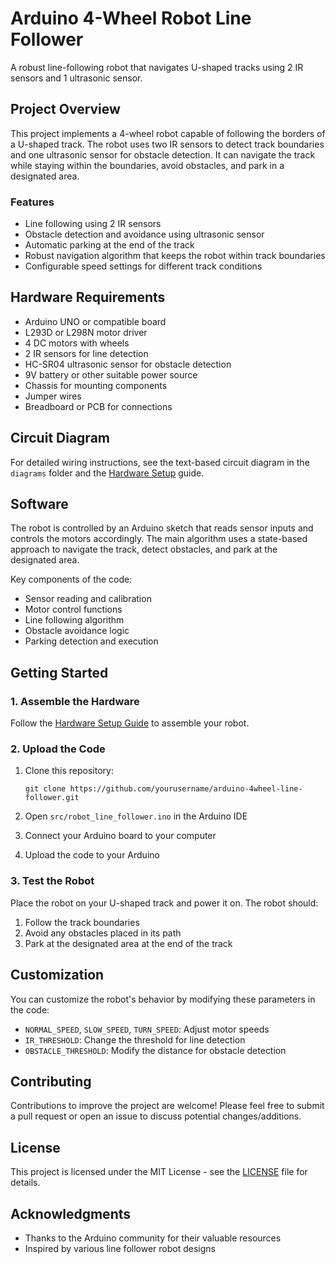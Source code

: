 # Arduino 4-Wheel Robot Line Follower

A robust line-following robot that navigates U-shaped tracks using 2 IR sensors and 1 ultrasonic sensor.

## Project Overview

This project implements a 4-wheel robot capable of following the borders of a U-shaped track. The robot uses two IR sensors to detect track boundaries and one ultrasonic sensor for obstacle detection. It can navigate the track while staying within the boundaries, avoid obstacles, and park in a designated area.

### Features

- Line following using 2 IR sensors
- Obstacle detection and avoidance using ultrasonic sensor
- Automatic parking at the end of the track
- Robust navigation algorithm that keeps the robot within track boundaries
- Configurable speed settings for different track conditions

## Hardware Requirements

- Arduino UNO or compatible board
- L293D or L298N motor driver
- 4 DC motors with wheels
- 2 IR sensors for line detection
- HC-SR04 ultrasonic sensor for obstacle detection
- 9V battery or other suitable power source
- Chassis for mounting components
- Jumper wires
- Breadboard or PCB for connections

## Circuit Diagram

For detailed wiring instructions, see the text-based circuit diagram in the `diagrams` folder and the [Hardware Setup](docs/hardware_setup.md) guide.

## Software

The robot is controlled by an Arduino sketch that reads sensor inputs and controls the motors accordingly. The main algorithm uses a state-based approach to navigate the track, detect obstacles, and park at the designated area.

Key components of the code:
- Sensor reading and calibration
- Motor control functions
- Line following algorithm
- Obstacle avoidance logic
- Parking detection and execution

## Getting Started

### 1. Assemble the Hardware

Follow the [Hardware Setup Guide](docs/hardware_setup.md) to assemble your robot.

### 2. Upload the Code

1. Clone this repository:
   ```
   git clone https://github.com/yourusername/arduino-4wheel-line-follower.git
   ```

2. Open `src/robot_line_follower.ino` in the Arduino IDE

3. Connect your Arduino board to your computer

4. Upload the code to your Arduino

### 3. Test the Robot

Place the robot on your U-shaped track and power it on. The robot should:
1. Follow the track boundaries
2. Avoid any obstacles placed in its path
3. Park at the designated area at the end of the track

## Customization

You can customize the robot's behavior by modifying these parameters in the code:

- `NORMAL_SPEED`, `SLOW_SPEED`, `TURN_SPEED`: Adjust motor speeds
- `IR_THRESHOLD`: Change the threshold for line detection
- `OBSTACLE_THRESHOLD`: Modify the distance for obstacle detection

## Contributing

Contributions to improve the project are welcome! Please feel free to submit a pull request or open an issue to discuss potential changes/additions.

## License

This project is licensed under the MIT License - see the [LICENSE](LICENSE) file for details.

## Acknowledgments

- Thanks to the Arduino community for their valuable resources
- Inspired by various line follower robot designs
